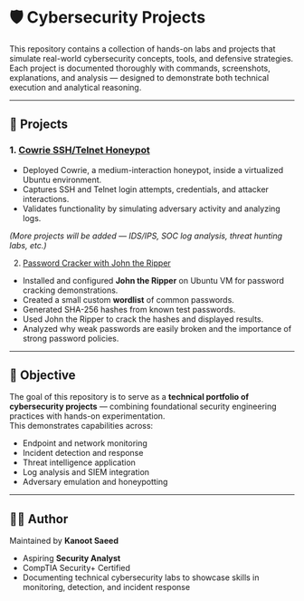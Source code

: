 # 🛡️ Cybersecurity Projects

This repository contains a collection of hands-on labs and projects that simulate real-world cybersecurity concepts, tools, and defensive strategies.  
Each project is documented thoroughly with commands, screenshots, explanations, and analysis — designed to demonstrate both technical execution and analytical reasoning.  

---

## 📑 Projects

### 1. [Cowrie SSH/Telnet Honeypot](honeypot-cowrie/README.md)  
- Deployed Cowrie, a medium-interaction honeypot, inside a virtualized Ubuntu environment.  
- Captures SSH and Telnet login attempts, credentials, and attacker interactions.  
- Validates functionality by simulating adversary activity and analyzing logs.  

*(More projects will be added — IDS/IPS, SOC log analysis, threat hunting labs, etc.)*  

2. [Password Cracker with John the Ripper](./password-cracker/README.md)

- Installed and configured **John the Ripper** on Ubuntu VM for password cracking demonstrations.
- Created a small custom **wordlist** of common passwords.
- Generated SHA-256 hashes from known test passwords.
- Used John the Ripper to crack the hashes and displayed results.
- Analyzed why weak passwords are easily broken and the importance of strong password policies.



---

## 🎯 Objective  

The goal of this repository is to serve as a **technical portfolio of cybersecurity projects** — combining foundational security engineering practices with hands-on experimentation.  
This demonstrates capabilities across:  

- Endpoint and network monitoring  
- Incident detection and response  
- Threat intelligence application  
- Log analysis and SIEM integration  
- Adversary emulation and honeypotting  

---

## 🧑‍💻 Author  

Maintained by **Kanoot Saeed**  
- Aspiring **Security Analyst**  
- CompTIA Security+ Certified  
- Documenting technical cybersecurity labs to showcase skills in monitoring, detection, and incident response  

